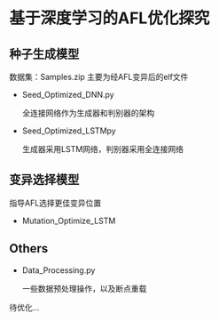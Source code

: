 # 基于深度学习的AFL优化探究

## 种子生成模型

数据集：Samples.zip 主要为经AFL变异后的elf文件

+ Seed_Optimized_DNN.py

  全连接网络作为生成器和判别器的架构

+ Seed_Optimized_LSTMpy

  生成器采用LSTM网络，判别器采用全连接网络

## 变异选择模型

指导AFL选择更佳变异位置

+ Mutation_Optimize_LSTM

## Others

+ Data_Processing.py

  一些数据预处理操作，以及断点重载

待优化...